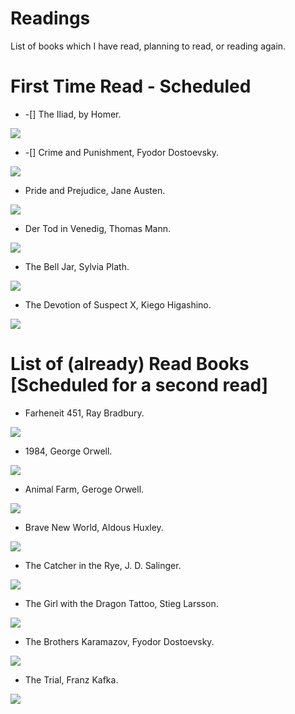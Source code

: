 # Readings
List of books which I have read, planning to read, or reading again.

# First Time Read - Scheduled

- -[] The Iliad, by Homer.

![](https://pictures.abebooks.com/isbn/9780064302999-us.jpg)



- -[] Crime and Punishment, Fyodor Dostoevsky.

![](https://en.wikipedia.org/wiki/Crime_and_Punishment#/media/File:Crimeandpunishmentcover.png)


- Pride and Prejudice, Jane Austen.

![](https://prodimage.images-bn.com/pimages/9781499369748_p0_v3_s1200x630.jpg)


- Der Tod in Venedig, Thomas Mann.

![](https://images-na.ssl-images-amazon.com/images/I/51j26STiXrL.jpg)


- The Bell Jar, Sylvia Plath.

![](https://www.sawtoothbooks.com/pictures/medium/28222.jpg)


- The Devotion of Suspect X, Kiego Higashino. 

![](https://images-na.ssl-images-amazon.com/images/I/5129MjsA6GL.jpg)

# List of (already) Read Books [Scheduled for a second read]

- Farheneit 451, Ray Bradbury.

![](https://en.wikipedia.org/wiki/File:Fahrenheit_451_1st_ed_cover.jpg)

- 1984, George Orwell.

![](https://en.wikipedia.org/wiki/File:1984first.jpg)

- Animal Farm, Geroge Orwell.

![](https://i.guim.co.uk/img/media/d9d63376f7a4ccace33325d567ae270c638cd7d2/0_0_262_400/master/262.jpg?width=300&quality=45&auto=format&fit=max&dpr=2&s=7e7429068e9e6a8c57f7c201b0a3d022)

- Brave New World, Aldous Huxley.

![](https://en.wikipedia.org/wiki/Brave_New_World#/media/File:BraveNewWorld_FirstEdition.jpg)

- The Catcher in the Rye, J. D. Salinger.


![](https://en.wikipedia.org/wiki/The_Catcher_in_the_Rye#/media/File:The_Catcher_in_the_Rye_(1951,_first_edition_cover).jpg)

- The Girl with the Dragon Tattoo, Stieg Larsson.

![](https://images-eu.ssl-images-amazon.com/images/I/51G3hts444L.jpg)

- The Brothers Karamazov, Fyodor Dostoevsky.

![](https://images-na.ssl-images-amazon.com/images/I/8117HB7WbvL.jpg)

- The Trial, Franz Kafka.

![](https://images-na.ssl-images-amazon.com/images/I/71m9aZ80tZL.jpg)

